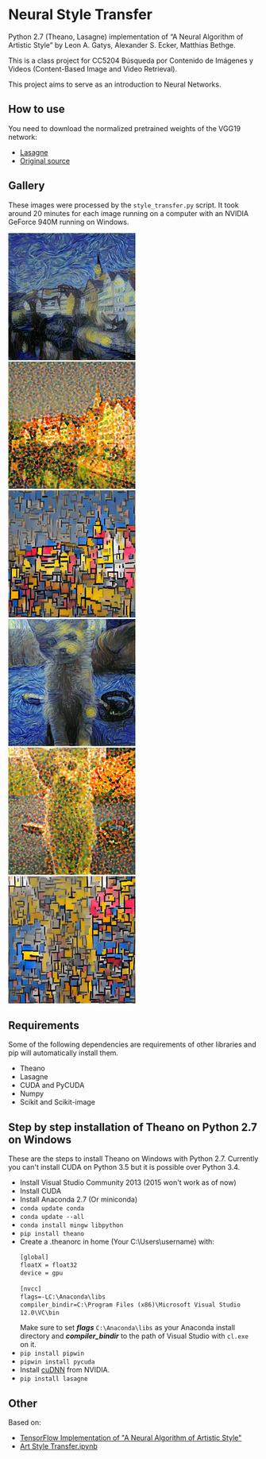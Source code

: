 # Neural Style Transfer

Python 2.7 (Theano, Lasagne) implementation of “A Neural Algorithm of Artistic Style” by Leon A. Gatys, Alexander S. Ecker, Matthias Bethge.

This is a class project for CC5204 Búsqueda por Contenido de Imágenes y Videos (Content-Based Image and Video Retrieval).

This project aims to serve as an introduction to Neural Networks.

## How to use

You need to download the normalized pretrained weights of the VGG19 network:
* [Lasagne](https://s3.amazonaws.com/lasagne/recipes/pretrained/imagenet/vgg19_normalized.pkl)
* [Original source](https://bethgelab.org/deepneuralart/)

## Gallery

These images were processed by the `style_transfer.py` script. It took around 20 minutes for each image running on a computer with an NVIDIA GeForce 940M running on Windows.

<img src="docs/95fd3ae2-c5fe-4b1a-bd10-28cd902911ce.jpg" height="256" alt="Tuebingen/VanGogh">
<img src="docs/c4447ae5-debc-4922-bf9a-29934cf9bfb9.jpg" height="256" alt="Tuebingen/Seurat">
<img src="docs/c6385fff-bcc7-4a06-a0b7-c343e9025941.jpg" height="256" alt="Tuebingen/Mondrian">

<img src="docs/7beac151-a96d-4c00-890e-4976e4217901.jpg" height="256" alt="Cat/VanGogh">
<img src="docs/31b9a95a-87a5-452d-9900-98360e9dfba1.jpg" height="256" alt="Cat/Seurat">
<img src="docs/98e8009f-1443-4298-9dde-829cc9444321.jpg" height="256" alt="Cat/Mondrian">

## Requirements

Some of the following dependencies are requirements of other libraries and pip will automatically install them.

* Theano
* Lasagne
* CUDA and PyCUDA
* Numpy
* Scikit and Scikit-image

## Step by step installation of Theano on Python 2.7 on Windows

These are the steps to install Theano on Windows with Python 2.7. Currently you can't install CUDA on Python 3.5 but it is possible over Python 3.4.

* Install Visual Studio Community 2013 (2015 won't work as of now)
* Install CUDA
* Install Anaconda 2.7 (Or miniconda)
* `conda update conda`
* `conda update --all`
* `conda install mingw libpython`
* `pip install theano`
* Create a .theanorc in home (Your C:\Users\username) with:
	```
	[global]
	floatX = float32
	device = gpu

	[nvcc]
	flags=-LC:\Anaconda\libs
	compiler_bindir=C:\Program Files (x86)\Microsoft Visual Studio 12.0\VC\bin
	```
	Make sure to set ***flags*** `C:\Anaconda\libs` as your Anaconda install directory and ***compiler_bindir*** to the path of Visual Studio with `cl.exe` on it.
* `pip install pipwin`
* `pipwin install pycuda`
* Install [cuDNN](https://developer.nvidia.com/cudnn) from NVIDIA.
* `pip install lasagne`

## Other

Based on:

* [TensorFlow Implementation of "A Neural Algorithm of Artistic Style"](http://www.chioka.in/tensorflow-implementation-neural-algorithm-of-artistic-style#)
* [Art Style Transfer.ipynb](https://github.com/Lasagne/Recipes/blob/master/examples/styletransfer/Art%20Style%20Transfer.ipynb)
